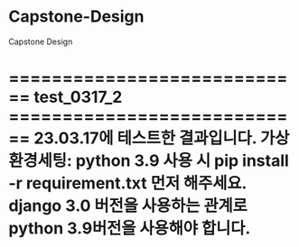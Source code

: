 # Capstone-Design
Capstone Design

============================ test_0317_2 ============================
23.03.17에 테스트한 결과입니다.
가상환경세팅: python 3.9
사용 시 pip install -r requirement.txt 먼저 해주세요.
django 3.0 버전을 사용하는 관계로 python 3.9버전을 사용해야 합니다. 
=====================================================================

